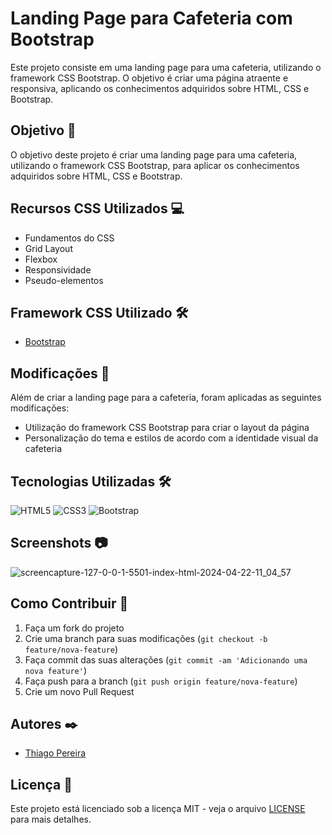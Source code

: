 # Landing Page para Cafeteria com Bootstrap

Este projeto consiste em uma landing page para uma cafeteria, utilizando o framework CSS Bootstrap. O objetivo é criar uma página atraente e responsiva, aplicando os conhecimentos adquiridos sobre HTML, CSS e Bootstrap.

## Objetivo 🚀

O objetivo deste projeto é criar uma landing page para uma cafeteria, utilizando o framework CSS Bootstrap, para aplicar os conhecimentos adquiridos sobre HTML, CSS e Bootstrap.

## Recursos CSS Utilizados 💻

- Fundamentos do CSS
- Grid Layout
- Flexbox
- Responsividade
- Pseudo-elementos

## Framework CSS Utilizado 🛠️

- [Bootstrap](https://getbootstrap.com/)

## Modificações 🎨

Além de criar a landing page para a cafeteria, foram aplicadas as seguintes modificações:

- Utilização do framework CSS Bootstrap para criar o layout da página
- Personalização do tema e estilos de acordo com a identidade visual da cafeteria

## Tecnologias Utilizadas 🛠️

![HTML5](https://img.shields.io/badge/-HTML5-E34F26?style=flat-square&logo=html5&logoColor=white)
![CSS3](https://img.shields.io/badge/-CSS3-1572B6?style=flat-square&logo=css3)
![Bootstrap](https://img.shields.io/badge/-Bootstrap-563D7C?style=flat-square&logo=bootstrap)


## Screenshots 📷

![screencapture-127-0-0-1-5501-index-html-2024-04-22-11_04_57](https://github.com/thiago-rspereira/website-coffee-shop/assets/133459464/8add80c5-6c38-4539-be12-2142dc16ddf1)


## Como Contribuir 🤝

1. Faça um fork do projeto
2. Crie uma branch para suas modificações (`git checkout -b feature/nova-feature`)
3. Faça commit das suas alterações (`git commit -am 'Adicionando uma nova feature'`)
4. Faça push para a branch (`git push origin feature/nova-feature`)
5. Crie um novo Pull Request

## Autores ✒️

- [Thiago Pereira](https://github.com/thiago-rspereira)

## Licença 📝

Este projeto está licenciado sob a licença MIT - veja o arquivo [LICENSE](LICENSE) para mais detalhes.
